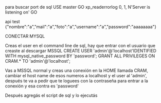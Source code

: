 para buscar port de sql
USE master
GO
xp_readerrorlog 0, 1, N'Server is listening on' 
GO

api test
{"nombre":"a","mail":"a","foto":"a","username":"a","password":"aaaaaaaa"}

CONECTAR MYSQL

Creas el user en el command line de sql, hay que entrar con el usuario que creaste al descargar MSSQL
CREATE USER 'admin'@'localhost'IDENTIFIED WITH mysql_native_password BY 'password';
GRANT ALL PRIVILEGES ON CRAM.* TO 'admin'@'localhost';

Vas a MSSQL normal y creas una conexión en la HOME llamada CRAM, cambiar el host name de esos numeros a localhost y el user al 'admin', después te va a pedir que te loguees con la contraseña para entrar a la conexión y esa contra es 'password'

Después agregás el script de sql y lo ejecutás